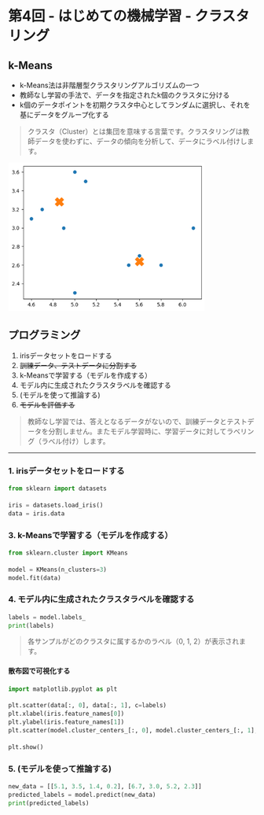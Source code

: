 # 第4回 - はじめての機械学習 - クラスタリング

## k-Means

* k-Means法は非階層型クラスタリングアルゴリズムの一つ
* 教師なし学習の手法で、データを指定されたk個のクラスタに分ける
* k個のデータポイントを初期クラスタ中心としてランダムに選択し、それを基にデータをグループ化する

> クラスタ（Cluster）とは集団を意味する言葉です。クラスタリングは教師データを使わずに、データの傾向を分析して、データにラベル付けします。

<img src="img/001.png" width="400px">

## プログラミング

1. irisデータセットをロードする
2. ~~訓練データ、テストデータに分割する~~
3. k-Meansで学習する（モデルを作成する）
4. モデル内に生成されたクラスタラベルを確認する
5. (モデルを使って推論する)
6. ~~モデルを評価する~~

> 教師なし学習では、答えとなるデータがないので、訓練データとテストデータを分割しません。またモデル学習時に、学習データに対してラベリング（ラベル付け）します。

---

### 1. irisデータセットをロードする

```python
from sklearn import datasets

iris = datasets.load_iris()
data = iris.data
```

### 3. k-Meansで学習する（モデルを作成する）

```python
from sklearn.cluster import KMeans

model = KMeans(n_clusters=3)
model.fit(data)
```

### 4. モデル内に生成されたクラスタラベルを確認する

```python
labels = model.labels_
print(labels)
```

> 各サンプルがどのクラスタに属するかのラベル（0, 1, 2）が表示されます。

#### 散布図で可視化する

```python
import matplotlib.pyplot as plt

plt.scatter(data[:, 0], data[:, 1], c=labels)
plt.xlabel(iris.feature_names[0])
plt.ylabel(iris.feature_names[1])
plt.scatter(model.cluster_centers_[:, 0], model.cluster_centers_[:, 1], s=300, marker='X')

plt.show()
```

### 5. (モデルを使って推論する)

```python
new_data = [[5.1, 3.5, 1.4, 0.2], [6.7, 3.0, 5.2, 2.3]]
predicted_labels = model.predict(new_data)
print(predicted_labels)
```
